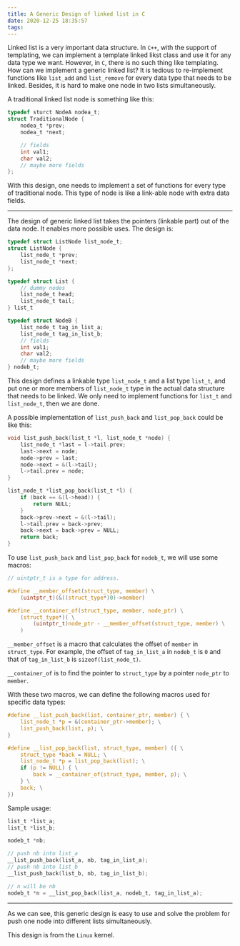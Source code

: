 ```yaml
---
title: A Generic Design of linked list in C
date: 2020-12-25 18:35:57
tags:
---
```


<div style="text-align: left">

Linked list is a very important data structure. In `C++`, with the support of templating, we can implement a template linked likst class and use it for any data type we want. However, in `C`, there is no such thing like templating. How can we implement a generic linked list? It is tedious to re-implement functions like `list_add` and `list_remove` for every data type that needs to be linked. Besides, it is hard to make one node in two lists simultaneously.

A traditional linked list node is something like this:
```c
typedef sturct NodeA nodea_t;
struct TraditionalNode {
    nodea_t *prev;
    nodea_t *next;

    // fields
    int val1;
    char val2;
    // maybe more fields
};
```
With this design, one needs to implement a set of functions for every type of traditional node. This type of node is like a link-able node with extra data fields. 

---
The design of generic linked list takes the pointers (linkable part) out of the data node. It enables more possible uses. The design is:
```c
typedef struct ListNode list_node_t;
struct ListNode {
    list_node_t *prev;
    list_node_t *next;
};

typedef struct List {
    // dummy nodes
    list_node_t head;
    list_node_t tail;
} list_t

typedef struct NodeB {
    list_node_t tag_in_list_a;
    list_node_t tag_in_list_b;
    // fields
    int val1;
    char val2;
    // maybe more fields
} nodeb_t;
```

This design defines a linkable type `list_node_t` and a list type `list_t`, and put one or more members of `list_node_t` type in the actual data structure that needs to be linked. We only need to implement functions for `list_t` and `list_node_t`, then we are done.

A possible implementation of `list_push_back` and `list_pop_back` could be like this:

```c
void list_push_back(list_t *l, list_node_t *node) {
    list_node_t *last = l->tail.prev;
    last->next = node;
    node->prev = last;
    node->next = &(l->tail);
    l->tail.prev = node;
}

list_node_t *list_pop_back(list_t *l) {
    if (back == &(l->head)) {
        return NULL;
    }
    back->prev->next = &(l->tail);
    l->tail.prev = back->prev;
    back->next = back->prev = NULL;
    return back;
}
```

To use `list_push_back` and `list_pop_back` for `nodeb_t`, we will use some macros:
```c
// uintptr_t is a type for address.

#define __member_offset(struct_type, member) \
    (uintptr_t)(&((struct_type*)0)->member)

#define __container_of(struct_type, member, node_ptr) \
    (struct_type*)( \
        (uintptr_t)node_ptr - __member_offset(struct_type, member) \
    )
```
`__member_offset` is a macro that calculates the offset of `member` in `struct_type`. For example, the offset of `tag_in_list_a` in `nodeb_t` is `0` and that of `tag_in_list_b` is `sizeof(list_node_t)`.

`__container_of` is to find the pointer to `struct_type` by a pointer `node_ptr` to `member`.

With these two macros, we can define the following macros used for specific data types:

```c
#define __list_push_back(list, container_ptr, member) { \
    list_node_t *p = &(container_ptr->member); \
    list_push_back(list, p); \
}

#define __list_pop_back(list, struct_type, member) ({ \
    struct_type *back = NULL; \
    list_node_t *p = list_pop_back(list); \
    if (p != NULL) { \
        back = __container_of(struct_type, member, p); \
    } \
    back; \
})
```
Sample usage:
```c
list_t *list_a;
list_t *list_b;

nodeb_t *nb;

// push nb into list_a
__list_push_back(list_a, nb, tag_in_list_a);
// push nb into list_b
__list_push_back(list_b, nb, tag_in_list_b);

// n will be nb
nodeb_t *n = __list_pop_back(list_a, nodeb_t, tag_in_list_a);
```

---
As we can see, this generic design is easy to use and solve the problem for push one node into different lists simultaneously.

This design is from the `Linux` kernel.
</div>